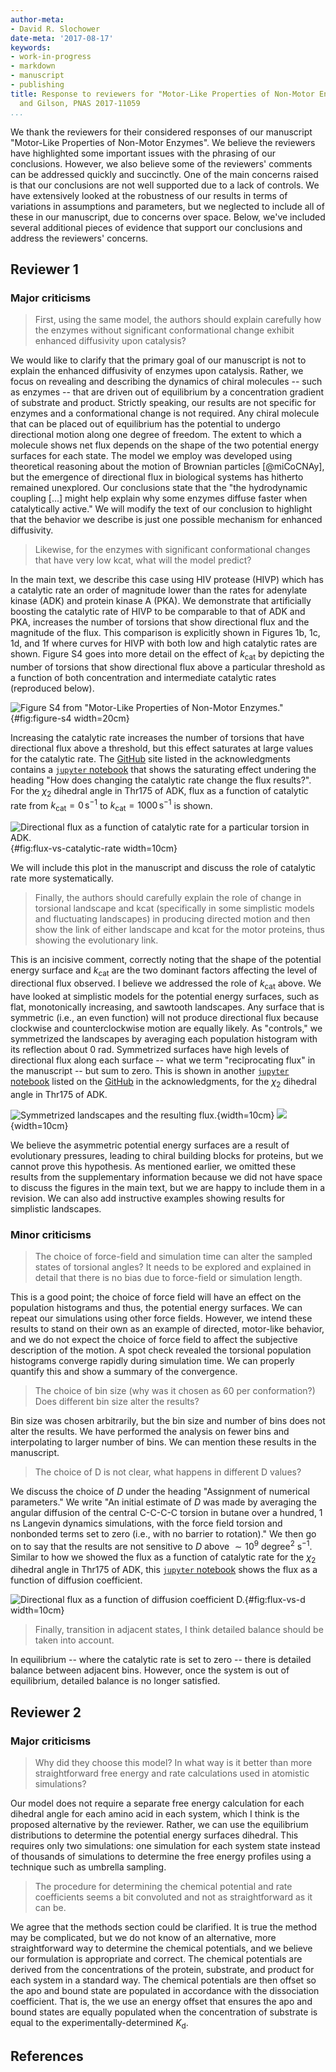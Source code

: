 ```yaml
---
author-meta:
- David R. Slochower
date-meta: '2017-08-17'
keywords:
- work-in-progress
- markdown
- manuscript
- publishing
title: Response to reviewers for "Motor-Like Properties of Non-Motor Enzymes" by Slochower
  and Gilson, PNAS 2017-11059
...
```


We thank the reviewers for their considered responses of our manuscript "Motor-Like Properties of Non-Motor Enzymes".
We believe the reviewers have highlighted some important issues with the phrasing of our conclusions.
However, we also believe some of the reviewers' comments can be addressed quickly and succinctly.
One of the main concerns raised is that our conclusions are not well supported due to a lack of controls.
We have extensively looked at the robustness of our results in terms of variations in assumptions and parameters, but we neglected to include all of these in our manuscript, due to concerns over space.
Below, we've included several additional pieces of evidence that support our conclusions and address the reviewers' concerns.

## Reviewer 1

### Major criticisms

> First, using the same model, the authors should explain carefully how the enzymes without significant conformational change exhibit enhanced diffusivity upon catalysis?

We would like to clarify that the primary goal of our manuscript is not to explain the enhanced diffusivity of enzymes upon catalysis.
Rather, we focus on revealing and describing the dynamics of chiral molecules -- such as enzymes -- that are driven out of equilibrium by a concentration gradient of substrate and product.
Strictly speaking, our results are not specific for enzymes and a conformational change is not required.
Any chiral molecule that can be placed out of equilibrium has the potential to undergo directional motion along one degree of freedom.
The extent to which a molecule shows net flux depends on the shape of the two potential energy surfaces for each state.
The model we employ was developed using theoretical reasoning about the motion of Brownian particles [@miCoCNAy], but the emergence of directional flux in biological systems has hitherto remained unexplored.
Our conclusions state that the "the hydrodynamic coupling [...] might help explain why some enzymes diffuse faster when catalytically active."
We will modify the text of our conclusion to highlight that the behavior we describe is just one possible mechanism for enhanced diffusivity.

> Likewise, for the enzymes with significant conformational changes that have very low kcat, what will the model predict?

In the main text, we describe this case using HIV protease (HIVP) which has a catalytic rate an order of magnitude lower than the rates for adenylate kinase (ADK) and protein kinase A (PKA).
We demonstrate that artificially boosting the catalytic rate of HIVP to be comparable to that of ADK and PKA, increases the number of torsions that show directional flux and the magnitude of the flux.
This comparison is explicitly shown in Figures 1b, 1c, 1d, and 1f where curves for HIVP with both low and high catalytic rates are shown.
Figure S4 goes into more detail on the effect of $k_\text{cat}$ by depicting the number of torsions that show directional flux above a particular threshold as a function of both concentration and intermediate catalytic rates (reproduced below).

![Figure S4 from "Motor-Like Properties of Non-Motor Enzymes."](images/figure-s4.png){#fig:figure-s4 width=20cm}

Increasing the catalytic rate increases the number of torsions that have directional flux above a threshold, but this effect saturates at large values for the catalytic rate.
The [GitHub](https://github.com/GilsonLabUCSD/nonequilibrium/) site listed in the acknowledgments contains a [`jupyter` notebook](https://github.com/GilsonLabUCSD/nonequilibrium/blob/418bd87da31165c8a0e5105b005bb24bfc06fe39/supplementary-information.ipynb) that shows the saturating effect undering the heading "How does changing the catalytic rate change the flux results?".
For the $\chi_2$ dihedral angle in Thr175 of ADK, flux as a function of catalytic rate from $k_\text{cat} = 0 \,\text{s}^{-1}$ to $k_\text{cat} = 1000 \,\text{s}^{-1}$ is shown.

![Directional flux as a function of catalytic rate for a particular torsion in ADK.](images/flux-vs-catalytic-rate.png){#fig:flux-vs-catalytic-rate width=10cm}

We will include this plot in the manuscript and discuss the role of catalytic rate more systematically.

> Finally, the authors should carefully explain the role of change in torsional landscape and kcat (specifically in some simplistic models and fluctuating landscapes) in producing directed motion and then show the link of either landscape and kcat for the motor proteins, thus showing the evolutionary link.

This is an incisive comment, correctly noting that the shape of the potential energy surface and $k_\text{cat}$ are the two dominant factors affecting the level of directional flux observed.
I believe we addressed the role of $k_\text{cat}$ above.
We have looked at simplistic models for the potential energy surfaces, such as flat, monotonically increasing, and sawtooth landscapes.
Any surface that is symmetric (i.e., an even function) will not produce directional flux because clockwise and counterclockwise motion are equally likely.
As "controls," we symmetrized the landscapes by averaging each population histogram with its reflection about $0$ rad.
Symmetrized surfaces have high levels of directional flux along each surface -- what we term "reciprocating flux" in the manuscript -- but sum to zero.
This is shown in another [`jupyter` notebook](https://github.com/GilsonLabUCSD/nonequilibrium/blob/418bd87da31165c8a0e5105b005bb24bfc06fe39/supplementary-information-symmetry.ipynb) listed on the [GitHub](https://github.com/GilsonLabUCSD/nonequilibrium/) in the acknowledgments, for the $\chi_2$ dihedral angle in Thr175 of ADK.

![Symmetrized landscapes and the resulting flux.](images/symmetric-landscapes.png){width=10cm} ![](images/symmetric-flux.png){width=10cm}

We believe the asymmetric potential energy surfaces are a result of evolutionary pressures, leading to chiral building blocks for proteins, but we cannot prove this hypothesis.
As mentioned earlier, we omitted these results from the supplementary information because we did not have space to discuss the figures in the main text, but we are happy to include them in a revision.
We can also add instructive examples showing results for simplistic landscapes.

### Minor criticisms

> The choice of force-field and simulation time can alter the sampled states of torsional angles? It needs to be explored and explained in detail that there is no bias due to force-field or simulation length.

This is a good point; the choice of force field will have an effect on the population histograms and thus, the potential energy surfaces.
We can repeat our simulations using other force fields.
However, we intend these results to stand on their own as an example of directed, motor-like behavior, and we do not expect the choice of force field to affect the subjective description of the motion.
A spot check revealed the torsional population histograms converge rapidly during simulation time.
We can properly quantify this and show a summary of the convergence.

> The choice of bin size (why was it chosen as 60 per conformation?) Does different bin size alter the results?

Bin size was chosen arbitrarily, but the bin size and number of bins does not alter the results.
We have performed the analysis on fewer bins and interpolating to larger number of bins.
We can mention these results in the manuscript.

> The choice of D is not clear, what happens in different D values?

We discuss the choice of $D$ under the heading "Assignment of numerical parameters."
We write "An initial estimate of $D$ was made by averaging the angular diffusion of the central C-C-C-C torsion in butane over a hundred, 1 ns Langevin dynamics simulations, with the force field torsion and nonbonded terms set to zero (i.e., with no barrier to rotation)."
We then go on to say that the results are not sensitive to $D$ above $\sim 10^9$ degree$^{2}$ s$^{-1}$.
Similar to how we showed the flux as a function of catalytic rate for the $\chi_2$ dihedral angle in Thr175 of ADK, this [`jupyter` notebook](https://github.com/GilsonLabUCSD/nonequilibrium/blob/418bd87da31165c8a0e5105b005bb24bfc06fe39/supplementary-information-symmetry.ipynb) shows the flux as a function of diffusion coefficient.

![Directional flux as a function of diffusion coefficient $D$.](images/flux-vs-d.png){#fig:flux-vs-d width=10cm}

> Finally, transition in adjacent states, I think detailed balance should be taken into account.

In equilibrium -- where the catalytic rate is set to zero -- there is detailed balance between adjacent bins.
However, once the system is out of equilibrium, detailed balance is no longer satisfied.

## Reviewer 2

### Major criticisms

> Why did they choose this model? In what way is it better than more straightforward free energy and rate calculations used in atomistic simulations?

Our model does not require a separate free energy calculation for each dihedral angle for each amino acid in each system, which I think is the proposed alternative by the reviewer.
Rather, we can use the equilibrium distributions to determine the potential energy surfaces dihedral.
This requires only two simulations: one simulation for each system state instead of thousands of simulations to determine the free energy profiles using a technique such as umbrella sampling.

> The procedure for determining the chemical potential and rate coefficients seems a bit convoluted and not as straightforward as it can be.

We agree that the methods section could be clarified.
It is true the method may be complicated, but we do not know of an alternative, more straightforward way to determine the chemical potentials, and we believe our formulation is appropriate and correct.
The chemical potentials are derived from the concentrations of the protein, substrate, and product for each system in a standard way.
The chemical potentials are then offset so the apo and bound state are populated in accordance with the dissociation coefficient.
That is, the we use an energy offset that ensures the apo and bound states are equally populated when the concentration of substrate is equal to the experimentally-determined $K_\text{d}$.


## References
